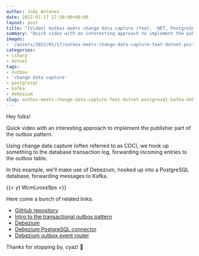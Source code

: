 ```yaml
---
author: João Antunes
date: 2022-01-17 17:30:00+00:00
layout: post
title: "[Video] Outbox meets change data capture (feat. .NET, PostgreSQL, Kafka and Debezium)"
summary: "Quick video with an interesting approach to implement the publisher part of the outbox pattern. Using change data capture (often referred to as CDC), we hook up something to the database transaction log, forwarding incoming entries to the outbox table. In this example, we'll make use of Debezium, hooked up into a PostgreSQL database, forwarding messages to Kafka."
images:
- '/assets/2022/01/17/outbox-meets-change-data-capture-feat-dotnet-postgresql-kafka-debezium.jpg'
categories:
- csharp
- dotnet
tags:
- outbox
- 'change data capture'
- postgresql
- kafka
- debezium
slug: outbox-meets-change-data-capture-feat-dotnet-postgresql-kafka-debezium
---
```


Hey folks!

Quick video with an interesting approach to implement the publisher part of the outbox pattern.

Using change data capture (often referred to as CDC), we hook up something to the database transaction log, forwarding incoming entries to the outbox table.

In this example, we'll make use of Debezium, hooked up into a PostgreSQL database, forwarding messages to Kafka.

{{< yt WcmLvoxs9ps >}}

Here come a bunch of related links:

- [GitHub repository](https://github.com/joaofbantunes/DebeziumOutboxSample)
- [Intro to the transactional outbox pattern](https://blog.codingmilitia.com/2020/04/13/aspnet-040-from-zero-to-overkill-event-driven-integration-transactional-outbox-pattern/)
- [Debezium](https://debezium.io/)
- [Debezium PostgreSQL connector](https://debezium.io/documentation/reference/stable/connectors/postgresql.html)
- [Debezium outbox event router](https://debezium.io/documentation/reference/stable/transformations/outbox-event-router.html)

Thanks for stopping by, cyaz! 👋